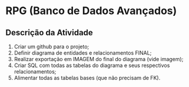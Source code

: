 # RPG (Banco de Dados Avançados)

## Descrição da Atividade
1. Criar um github para o projeto;
2. Definir diagrama de entidades e relacionamentos FINAL;
3. Realizar exportação em IMAGEM do final do diagrama (vide imagem);
4. Criar SQL com todas as tabelas do diagrama e seus respectivos relacionamentos;
5. Alimentar todas as tabelas bases (que não precisam de FK).
